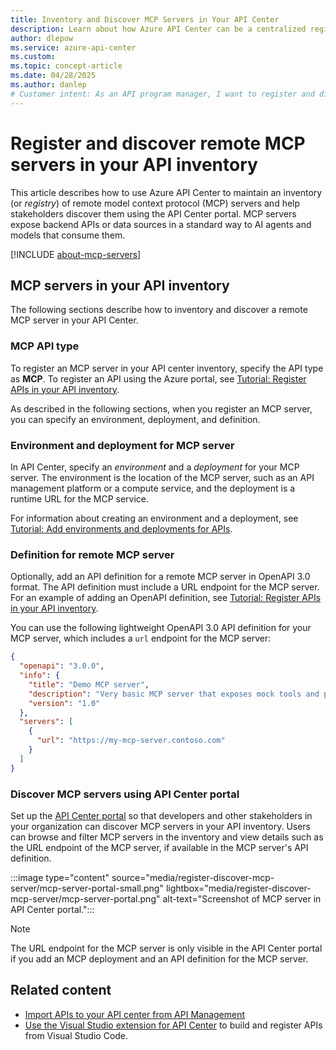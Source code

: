 ```yaml
---
title: Inventory and Discover MCP Servers in Your API Center
description: Learn about how Azure API Center can be a centralized registry for MCP servers in your organization. Developers and other stakeholders can use the API Center portal to discover MCP servers.
author: dlepow
ms.service: azure-api-center
ms.custom: 
ms.topic: concept-article
ms.date: 04/28/2025
ms.author: danlep 
# Customer intent: As an API program manager, I want to register and discover  MCP servers as APIs in my API Center inventory.
---
```


# Register and discover remote MCP servers in your API inventory

This article describes how to use Azure API Center to maintain an inventory (or *registry*) of remote model context protocol (MCP) servers and help stakeholders discover them using the API Center portal. MCP servers expose backend APIs or data sources in a standard way to AI agents and models that consume them.

[!INCLUDE [about-mcp-servers](includes/about-mcp-servers.md)]

## MCP servers in your API inventory

The following sections describe how to inventory and discover a remote MCP server in your API Center. 

### MCP API type

To register an MCP server in your API center inventory, specify the API type as **MCP**. To register an API using the Azure portal, see [Tutorial: Register APIs in your API inventory](register-apis.md).

As described in the following sections, when you register an MCP server, you can specify an environment, deployment, and definition.


### Environment and deployment for MCP server

In API Center, specify an *environment* and a *deployment* for your MCP server. The environment is the location of the MCP server, such as an API management platform or a compute service, and the deployment is a runtime URL for the MCP service. 

For information about creating an environment and a deployment, see [Tutorial: Add environments and deployments for APIs](configure-environments-deployments.md).

### Definition for remote MCP server

Optionally, add an API definition for a remote MCP server in OpenAPI 3.0 format. The API definition must include a URL endpoint for the MCP server. For an example of adding an OpenAPI definition, see [Tutorial: Register APIs in your API inventory](register-apis.md#add-a-definition-to-your-version).


You can use the following lightweight OpenAPI 3.0 API definition for your MCP server, which includes a `url` endpoint for the MCP server:


```json
{
  "openapi": "3.0.0",
  "info": {
    "title": "Demo MCP server",
    "description": "Very basic MCP server that exposes mock tools and prompts.",
    "version": "1.0"
  },
  "servers": [
    {
      "url": "https://my-mcp-server.contoso.com"
    }
  ]
}
```

###  Discover MCP servers using API Center portal

Set up the [API Center portal](set-up-api-center-portal.md) so that developers and other stakeholders in your organization can discover MCP servers in your API inventory. Users can browse and filter MCP servers in the inventory and view details such as the URL endpoint of the MCP server, if available in the MCP server's API definition. 

:::image type="content" source="media/register-discover-mcp-server/mcp-server-portal-small.png" lightbox="media/register-discover-mcp-server/mcp-server-portal.png" alt-text="Screenshot of MCP server in API Center portal.":::

> [!NOTE]
> The URL endpoint for the MCP server is only visible in the API Center portal if you add an MCP deployment and an API definition for the MCP server.

## Related content

* [Import APIs to your API center from API Management](import-api-management-apis.md)
* [Use the Visual Studio extension for API Center](build-register-apis-vscode-extension.md) to build and register APIs from Visual Studio Code.

